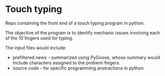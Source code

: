 # Touch typing
Repo containing the front end of a touch typing program in python.

The objective of the program is to identify mechanic issues involving each of the 10 fingers used for typing.

The input files would include: 
+ prefiltered news - summarized using PyGoose, whose summary would include characters assigned to the problem fingers.
+ source code - for specific programming anstractions in python
